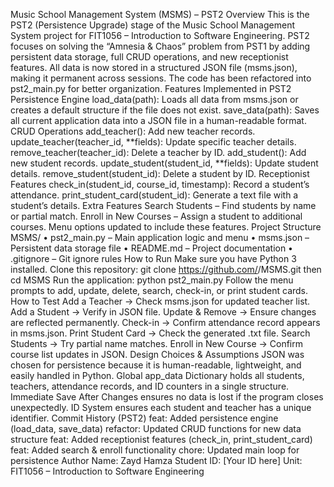 Music School Management System (MSMS) – PST2
Overview
This is the PST2 (Persistence Upgrade) stage of the Music School Management System project for FIT1056 – Introduction to Software Engineering. PST2 focuses on solving the “Amnesia & Chaos” problem from PST1 by adding persistent data storage, full CRUD operations, and new receptionist features.
All data is now stored in a structured JSON file (msms.json), making it permanent across sessions. The code has been refactored into pst2_main.py for better organization.
Features Implemented in PST2
Persistence Engine
load_data(path): Loads all data from msms.json or creates a default structure if the file does not exist.
save_data(path): Saves all current application data into a JSON file in a human-readable format.
CRUD Operations
add_teacher(): Add new teacher records.
update_teacher(teacher_id, **fields): Update specific teacher details.
remove_teacher(teacher_id): Delete a teacher by ID.
add_student(): Add new student records.
update_student(student_id, **fields): Update student details.
remove_student(student_id): Delete a student by ID.
Receptionist Features
check_in(student_id, course_id, timestamp): Record a student’s attendance.
print_student_card(student_id): Generate a text file with a student’s details.
Extra Features
Search Students – Find students by name or partial match.
Enroll in New Courses – Assign a student to additional courses.
Menu options updated to include these features.
Project Structure
MSMS/
• pst2_main.py – Main application logic and menu
• msms.json – Persistent data storage file
• README.md – Project documentation
• .gitignore – Git ignore rules
How to Run
Make sure you have Python 3 installed.
Clone this repository: git clone https://github.com/<your-username>/MSMS.git then cd MSMS
Run the application: python pst2_main.py
Follow the menu prompts to add, update, delete, search, check-in, or print student cards.
How to Test
Add a Teacher → Check msms.json for updated teacher list.
Add a Student → Verify in JSON file.
Update & Remove → Ensure changes are reflected permanently.
Check-in → Confirm attendance record appears in msms.json.
Print Student Card → Check the generated .txt file.
Search Students → Try partial name matches.
Enroll in New Course → Confirm course list updates in JSON.
Design Choices & Assumptions
JSON was chosen for persistence because it is human-readable, lightweight, and easily handled in Python.
Global app_data Dictionary holds all students, teachers, attendance records, and ID counters in a single structure.
Immediate Save After Changes ensures no data is lost if the program closes unexpectedly.
ID System ensures each student and teacher has a unique identifier.
Commit History (PST2)
feat: Added persistence engine (load_data, save_data)
refactor: Updated CRUD functions for new data structure
feat: Added receptionist features (check_in, print_student_card)
feat: Added search & enroll functionality
chore: Updated main loop for persistence
Author
Name: Zayd Hamza
Student ID: [Your ID here]
Unit: FIT1056 – Introduction to Software Engineering
